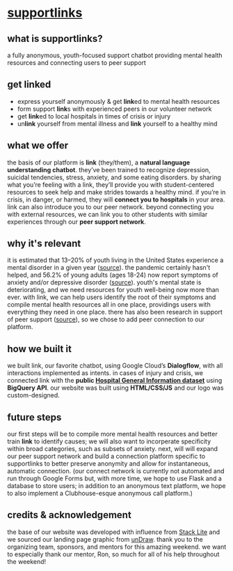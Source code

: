 # [supportlinks](http://www.supportlinks.tech/)

## what is supportlinks?
a fully anonymous, youth-focused support chatbot providing mental health resources and connecting users to peer support

## get linked
* express yourself anonymously & get **link**ed to mental health resources
* form support **link**s with experienced peers in our volunteer network
* get **link**ed to local hospitals in times of crisis or injury
* un**link** yourself from mental illness and **link** yourself to a healthy mind

## what we offer
the basis of our platform is **link** (they/them), a **natural language understanding chatbot**. they’ve been trained to recognize depression, suicidal tendencies, stress, anxiety, and some eating disorders. by sharing what you’re feeling with a link, they’ll provide you with student-centered resources to seek help and make strides towards a healthy mind. if you’re in crisis, in danger, or harmed, they will **connect you to hospitals** in your area. link can also introduce you to our peer network. beyond connecting you with external resources, we can link you to other students with similar experiences through our **peer support network**. 

## why it's relevant
it is estimated that 13–20% of youth living in the United States experience a mental disorder in a given year ([source](https://www.cdc.gov/childrensmentalhealth/features/kf-childrens-mental-health-report.html)). the pandemic certainly hasn't helped, and 56.2% of young adults (ages 18-24) now report symptoms of anxiety and/or depressive disorder ([source](https://www.kff.org/coronavirus-covid-19/issue-brief/the-implications-of-covid-19-for-mental-health-and-substance-use/)). youth's mental state is deteriorating, and we need resources for youth well-being now more than ever. with link, we can help users identify the root of their symptoms and compile mental health resources all in one place, providings users with everything they need in one place. there has also been research in support of peer support ([source](https://www.mhanational.org/peer-support-research-and-reports)), so we chose to add peer connection to our platform. 

## how we built it
we built link, our favorite chatbot, using Google Cloud’s **Dialogflow**, with all interactions implemented as intents. in cases of injury and crisis, we connected link with the **public [Hospital General Information dataset](https://console.cloud.google.com/marketplace/product/hhs/hospital-general-information?project=peppy-tiger-268215)** using **BigQuery API**. our website was built using **HTML/CSS/JS** and our logo was custom-designed.

## future steps
our first steps will be to compile more mental health resources and better train **link** to identify causes; we will also want to incorperate specificity within broad categories, such as subsets of anxiety. next, will will expand our peer support network and build a connection platform specific to supportlinks to better preserve anonymity and allow for instantaneous, automatic connection. (our connect network is currently not automated and run through Google Forms but, with more time, we hope to use Flask and a database to store users; in addition to an anonymous text platform, we hope to also implement a Clubhouse-esque anonymous call platform.) 

## credits & acknowledgement
the base of our website was developed with influence from [Stack Lite](https://onepagelove.com/stack-lite) and we sourced our landing page graphic from [unDraw](https://undraw.co/). thank you to the organizing team, sponsors, and mentors for this amazing weekend. we want to especially thank our mentor, Ron, so much for all of his help throughout the weekend! 
